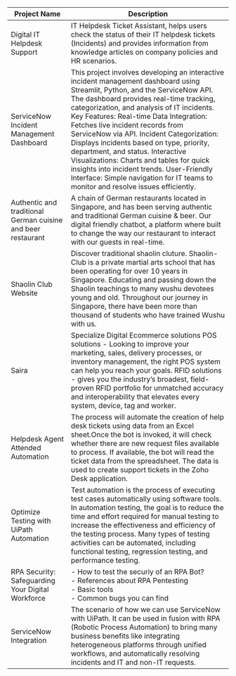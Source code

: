 | **Project Name** | **Description** |
| --- | --- |
| Digital IT Helpdesk Support | IT Helpdesk Ticket Assistant, helps users check the status of their IT helpdesk tickets  (Incidents) and provides information from knowledge articles on company policies and HR scenarios.| https://bacdillon.github.io/Digital-IT-Helpdesk-Support |
| ServiceNow Incident Management Dashboard | This project involves developing an interactive incident management dashboard using Streamlit, Python, and the ServiceNow API. The dashboard provides real-time tracking, categorization, and analysis of IT incidents. Key Features: Real-time Data Integration: Fetches live incident records from ServiceNow via API. Incident Categorization: Displays incidents based on type, priority, department, and status. Interactive Visualizations: Charts and tables for quick insights into incident trends. User-Friendly Interface: Simple navigation for IT teams to monitor and resolve issues efficiently.|
| Authentic and traditional German cuisine and beer restaurant | A chain of German restaurants located in Singapore, and has been serving authentic and traditional German cuisine & beer. Our digital friendly chatbot, a platform where built to change the way our restaurant to interact with our guests in real-time. |
| Shaolin Club Website | Discover traditional shaolin cluture. Shaolin-Club is a private martial arts school that has been operating for over 10 years in Singapore. Educating and passing down the Shaolin teachings to many wushu devotees young and old. Throughout our journey in Singapore, there have been more than thousand of students who have trained Wushu with us.|
| Saira | Specialize Digital Ecommerce solutions POS solutions - Looking to improve your marketing, sales, delivery processes, or inventory management, the right POS system can help you reach your goals. RFID solutions - gives you the industry’s broadest, field-proven RFID portfolio for unmatched accuracy and interoperability that elevates every system, device, tag and worker.|
| Helpdesk Agent Attended Automation | The process will automate the creation of help desk tickets using data from an Excel sheet.Once the bot is invoked, it will check whether there are new request files available to process. If available, the bot will read the ticket data from the spreadsheet. The data is used to create support tickets in the Zoho Desk application. |
| Optimize Testing with UiPath Automation | Test automation is the process of executing test cases automatically using software tools. In automation testing, the goal is to reduce the time and effort required for manual testing to increase the effectiveness and efficiency of the testing process. Many types of testing activities can be automated, including functional testing, regression testing, and performance testing. |
|RPA Security: Safeguarding Your Digital Workforce | - How to test the securiy of an RPA Bot? <br> - References about RPA Pentesting <br> - Basic tools <br> - Common bugs you can find |
| ServiceNow Integration | The scenario of how we can use ServiceNow with UiPath. It can be used in fusion with RPA (Robotic Process Automation) to bring many business benefits like integrating heterogeneous platforms through unified workflows, and automatically resolving incidents and IT and non-IT requests.|
